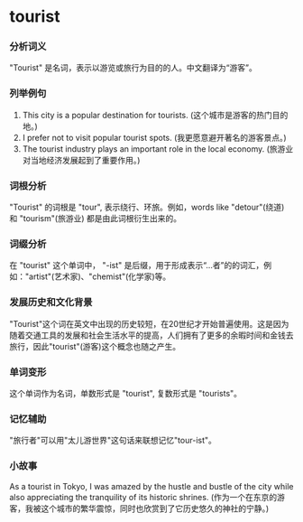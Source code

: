 # tourist

### 分析词义

  

"Tourist" 是名词，表示以游览或旅行为目的的人。中文翻译为“游客”。

  

### 列举例句

  

1.  This city is a popular destination for tourists. (这个城市是游客的热门目的地。)
2.  I prefer not to visit popular tourist spots. (我更愿意避开著名的游客景点。)
3.  The tourist industry plays an important role in the local economy. (旅游业对当地经济发展起到了重要作用。)

  

### 词根分析

  

"Tourist" 的词根是 "tour", 表示绕行、环旅。例如，words like "detour"(绕道) 和 "tourism"(旅游业) 都是由此词根衍生出来的。

  

### 词缀分析

  

在 "tourist" 这个单词中， "-ist" 是后缀，用于形成表示“...者”的的词汇，例如："artist"(艺术家)、"chemist"(化学家)等。

  

### 发展历史和文化背景

  

"Tourist"这个词在英文中出现的历史较短，在20世纪才开始普遍使用。这是因为随着交通工具的发展和社会生活水平的提高，人们拥有了更多的余暇时间和金钱去旅行，因此"tourist"(游客)这个概念也随之产生。

  

### 单词变形

  

这个单词作为名词，单数形式是 "tourist", 复数形式是 "tourists"。

  

### 记忆辅助

  

"旅行者"可以用"太儿游世界"这句话来联想记忆"tour-ist"。

  

### 小故事

  

As a tourist in Tokyo, I was amazed by the hustle and bustle of the city while also appreciating the tranquility of its historic shrines. (作为一个在东京的游客，我被这个城市的繁华震惊，同时也欣赏到了它历史悠久的神社的宁静。)
